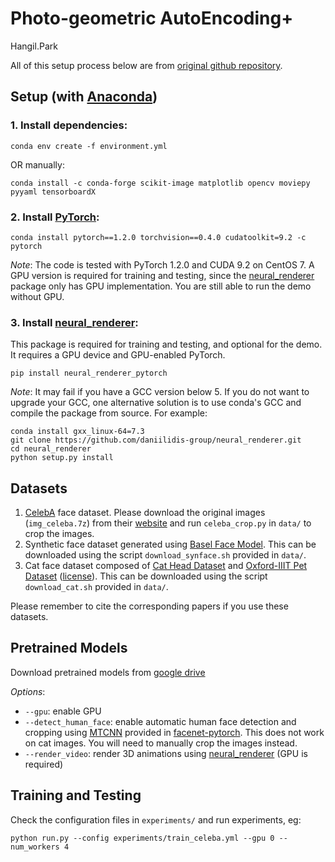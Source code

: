 # Photo-geometric AutoEncoding+
Hangil.Park


All of this setup process below are from [original github repository](https://github.com/elliottwu/unsup3d).


## Setup (with [Anaconda](https://www.anaconda.com/))

### 1. Install dependencies:
```
conda env create -f environment.yml
```
OR manually:
```
conda install -c conda-forge scikit-image matplotlib opencv moviepy pyyaml tensorboardX
```


### 2. Install [PyTorch](https://pytorch.org/):
```
conda install pytorch==1.2.0 torchvision==0.4.0 cudatoolkit=9.2 -c pytorch
```
*Note*: The code is tested with PyTorch 1.2.0 and CUDA 9.2 on CentOS 7. A GPU version is required for training and testing, since the [neural_renderer](https://github.com/daniilidis-group/neural_renderer) package only has GPU implementation. You are still able to run the demo without GPU.


### 3. Install [neural_renderer](https://github.com/daniilidis-group/neural_renderer):
This package is required for training and testing, and optional for the demo. It requires a GPU device and GPU-enabled PyTorch.
```
pip install neural_renderer_pytorch
```

*Note*: It may fail if you have a GCC version below 5. If you do not want to upgrade your GCC, one alternative solution is to use conda's GCC and compile the package from source. For example:
```
conda install gxx_linux-64=7.3
git clone https://github.com/daniilidis-group/neural_renderer.git
cd neural_renderer
python setup.py install
```


## Datasets
1. [CelebA](http://mmlab.ie.cuhk.edu.hk/projects/CelebA.html) face dataset. Please download the original images (`img_celeba.7z`) from their [website](http://mmlab.ie.cuhk.edu.hk/projects/CelebA.html) and run `celeba_crop.py` in `data/` to crop the images.
2. Synthetic face dataset generated using [Basel Face Model](https://faces.dmi.unibas.ch/bfm/). This can be downloaded using the script `download_synface.sh` provided in `data/`.
3. Cat face dataset composed of [Cat Head Dataset](http://academictorrents.com/details/c501571c29d16d7f41d159d699d0e7fb37092cbd) and [Oxford-IIIT Pet Dataset](http://www.robots.ox.ac.uk/~vgg/data/pets/) ([license](https://creativecommons.org/licenses/by-sa/4.0/)). This can be downloaded using the script `download_cat.sh` provided in `data/`.

Please remember to cite the corresponding papers if you use these datasets.


## Pretrained Models
Download pretrained models from [google drive](https://drive.google.com/drive/folders/1DispQo6-fBWRycU9amvarYL0zC1X8Hd5?usp=sharing)

*Options*:
- `--gpu`: enable GPU
- `--detect_human_face`: enable automatic human face detection and cropping using [MTCNN](https://arxiv.org/abs/1604.02878) provided in [facenet-pytorch](https://github.com/timesler/facenet-pytorch). This does not work on cat images. You will need to manually crop the images instead.
- `--render_video`: render 3D animations using [neural_renderer](https://github.com/daniilidis-group/neural_renderer) (GPU is required)


## Training and Testing
Check the configuration files in `experiments/` and run experiments, eg:
```
python run.py --config experiments/train_celeba.yml --gpu 0 --num_workers 4
```
